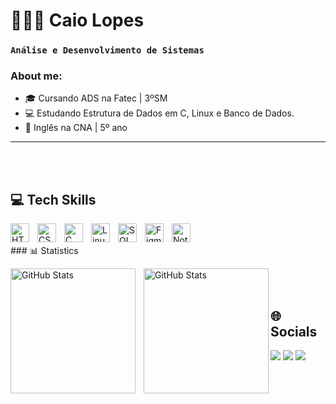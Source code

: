 # 🧑🏻‍💻 Caio Lopes

### **`Análise e Desenvolvimento de Sistemas`** 

### **About me:**

- 🎓 Cursando ADS na Fatec | 3ºSM
- 💻 Estudando Estrutura de Dados em C, Linux e Banco de Dados.
- 📕 Inglês na CNA | 5º ano

-----
<br>
<br>

## 💻 Tech Skills
<img
  align="left"
  alt="HTML"
  title="HTML"
  width="30px"
  style="padding-right: 10px;"
  src="https://cdn.jsdelivr.net/gh/devicons/devicon@latest/icons/html5/html5-original.svg"
/>
<img
  align="left"
  alt="CSS"
  title="CSS"
  width="30px"
  style="padding-right: 10px;"
  src="https://cdn.jsdelivr.net/gh/devicons/devicon@latest/icons/css3/css3-original.svg"
/>
<img
  align="left"
  alt="C"
  title="C"
  width="30px"
  style="padding-right: 10px;"
  src="https://cdn.jsdelivr.net/gh/devicons/devicon@latest/icons/c/c-original.svg"
/>
<img
  align="left"
  alt="Linux"
  title="Linux"
  width="30px"
  style="padding-right: 10px;"
  src="https://cdn.jsdelivr.net/gh/devicons/devicon@latest/icons/linux/linux-original.svg"
/>
<img
  align="left"
  alt="SQL"
  title="SQL"
  width="30px"
  style="padding-right: 10px;"
  src="https://cdn.jsdelivr.net/gh/devicons/devicon@latest/icons/mysql/mysql-original.svg"
/>
<img
  align="left"
  alt="Figma"
  title="Figma"
  width="30px"
  style="padding-right: 10px;"
  src="https://cdn.jsdelivr.net/gh/devicons/devicon@latest/icons/figma/figma-original.svg"
/>
<img
  align="left"
  alt="Notion"
  title="Notion"
  width="30px"
  style="padding-right: 10px;"
  src="https://cdn.jsdelivr.net/gh/devicons/devicon@latest/icons/notion/notion-original.svg"
/>


<br>
<br>
### 📊 Statistics

<p>
  <img 
    align="left" 
    alt="GitHub Stats" 
    height="200" 
    style="padding-right: 10px;" 
    src="https://github-readme-stats.vercel.app/api?username=Caio-Lopes16&show_icons=true&theme=tokyonight&include_all_commits=true&locale=pt-br" 
  />

<img 
      align="left" 
      alt="GitHub Stats" 
      height="200" 
      src="https://github-readme-stats.vercel.app/api/top-langs/?username=Caio-Lopes16&theme=tokyonight&layout=compact&custom_title=Tecnologias&langs_count=9" 
  />

</p>

<br> 
<br>

## 🌐 Socials
<div>
  <!--E-mail-->
  <a href = "mailto:caio.lopes16022@gmail.com"><img src="https://img.shields.io/badge/-Gmail-%23333?style=for-the-badge&logo=gmail&logoColor=white"></a>
  <!--Linkedin-->
    <a href="https://www.linkedin.com/in/caio-lopes-pimenta-1602c/" target="_blank"><img src="https://img.shields.io/badge/-LinkedIn-%230077B5?style=for-the-badge&logo=linkedin&logoColor=white" target="_blank"></a> 
  <!--Instagram-->
  <a href="https://www.instagram.com/llopescaioo/" target="_blank"><img src="https://img.shields.io/badge/-Instagram-%23E4405F?style=for-the-badge&logo=instagram&logoColor=white"/></a>
</div> 

<br/>
